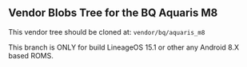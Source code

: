 ## Vendor Blobs Tree for the BQ Aquaris M8
This vendor tree should be cloned at: ``vendor/bq/aquaris_m8``

This branch is ONLY for build LineageOS 15.1 or other any Android 8.X based ROMS.

